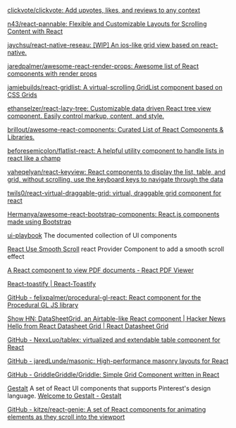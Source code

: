 
[clickvote/clickvote: Add upvotes, likes, and reviews to any context](https://github.com/clickvote/clickvote)

[n43/react-pannable: Flexible and Customizable Layouts for Scrolling Content with React](https://github.com/n43/react-pannable)

[jaychsu/react-native-reseau: [WIP] An ios-like grid view based on react-native.](https://github.com/jaychsu/react-native-reseau)

[jaredpalmer/awesome-react-render-props: Awesome list of React components with render props](https://github.com/jaredpalmer/awesome-react-render-props)

[jamiebuilds/react-gridlist: A virtual-scrolling GridList component based on CSS Grids](https://github.com/jamiebuilds/react-gridlist)

[ethanselzer/react-lazy-tree: Customizable data driven React tree view component. Easily control markup, content, and style.](https://github.com/ethanselzer/react-lazy-tree)

[brillout/awesome-react-components: Curated List of React Components & Libraries.](https://github.com/brillout/awesome-react-components)

[beforesemicolon/flatlist-react: A helpful utility component to handle lists in react like a champ](https://github.com/beforesemicolon/flatlist-react)

[vaheqelyan/react-keyview: React components to display the list, table, and grid, without scrolling, use the keyboard keys to navigate through the data](https://github.com/vaheqelyan/react-keyview)

[twils0/react-virtual-draggable-grid: virtual, draggable grid component for react](https://github.com/twils0/react-virtual-draggable-grid)

[Hermanya/awesome-react-bootstrap-components: React.js components made using Bootstrap](https://github.com/Hermanya/awesome-react-bootstrap-components)

[ui-playbook](https://uiplaybook.dev/)
The documented collection of UI components

[React Use Smooth Scroll](https://github.com/saidMounaim/React-Use-Smooth-Scroll)
react Provider Component to add a smooth scroll effect

[A React component to view PDF documents - React PDF Viewer](https://react-pdf-viewer.dev)

[React-toastify | React-Toastify](https://fkhadra.github.io/react-toastify/introduction)

[GitHub - felixpalmer/procedural-gl-react: React component for the Procedural GL JS library](https://github.com/felixpalmer/procedural-gl-react)

[Show HN: DataSheetGrid, an Airtable-like React component | Hacker News](https://news.ycombinator.com/item?id=38228788)
[Hello from React Datasheet Grid | React Datasheet Grid](https://react-datasheet-grid.netlify.app/)

[GitHub - NexxLuo/tablex: virtualized and extendable table component for React](https://github.com/NexxLuo/tablex)

[GitHub - jaredLunde/masonic: High-performance masonry layouts for React](https://github.com/jaredLunde/masonic)

[GitHub - GriddleGriddle/Griddle: Simple Grid Component written in React](https://github.com/GriddleGriddle/Griddle)

[Gestalt](https://github.com/pinterest/gestalt)
A set of React UI components that supports Pinterest's design language.
[Welcome to Gestalt - Gestalt](https://gestalt.pinterest.systems/home)

[GitHub - kitze/react-genie: A set of React components for animating elements as they scroll into the viewport](https://github.com/kitze/react-genie)
